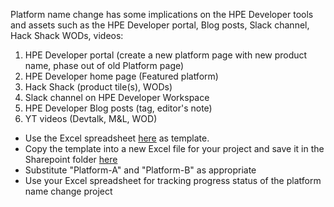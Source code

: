 Platform name change has some implications on the HPE Developer tools and assets such as the HPE Developer portal, Blog posts, Slack channel, Hack Shack WODs, videos:

1.	HPE Developer portal (create a new platform page with new product name, phase out of old Platform page)
2.	HPE Developer home page (Featured platform)
3.	Hack Shack (product tile(s), WODs) 
4.	Slack channel on HPE Developer Workspace
5.	HPE Developer Blog posts (tag, editor's note)
6.	YT videos (Devtalk, M&L, WOD)


* Use the Excel spreadsheet [here](https://hpe.sharepoint.com/:x:/t/dcic/Ebfv3xvMNAZOrE4RFmZCzZoBWOIrbvQtUwuCGufCzK0faA?e=UtzYaV) as template.
* Copy the template into a new Excel file for your project and save it in the Sharepoint folder [here](https://hpe.sharepoint.com/:f:/t/dcic/Etx0UuvT9y9Ikz0XAFbLCb0BxtOMhJ971FWOLq_YtOEKvA?e=hysqeR)
* Substitute "Platform-A" and "Platform-B" as appropriate
* Use your Excel spreadsheet for tracking progress status of the platform name change project
  
